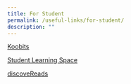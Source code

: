 ```yaml
---
title: For Student
permalink: /useful-links/for-student/
description: ""
---
```

[Koobits](https://member.koobits.com/)

[Student Learning Space](https://vle.learning.moe.edu.sg/login)

[discoveReads](https://childrenandteens.nlb.gov.sg/)
